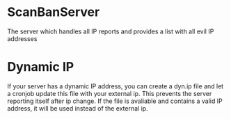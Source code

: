 # ScanBanServer
The server which handles all IP reports and provides a list with all evil IP addresses

# Dynamic IP
If your server has a dynamic IP address, you can create a dyn.ip file and let a cronjob update this file with your external ip. This prevents the server reporting itself after ip change. If the file is avaliable and contains a valid IP address, it will be used instead of the external ip.
